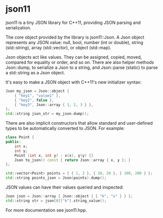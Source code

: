 # json11

json11 is a tiny JSON library for C++11, providing JSON parsing and serialization.

The core object provided by the library is json11::Json. A Json object represents any JSON
value: null, bool, number (int or double), string (std::string), array (std::vector), or
object (std::map).

Json objects act like values. They can be assigned, copied, moved, compared for equality or
order, and so on. There are also helper methods Json::dump, to serialize a Json to a string, and
Json::parse (static) to parse a std::string as a Json object.

It's easy to make a JSON object with C++11's new initializer syntax:

```C++
Json my_json = Json::object {
    { "key1", "value1" },
    { "key2", false },
    { "key3", Json::array { 1, 2, 3 } },
};
std::string json_str = my_json.dump();
```

There are also implicit constructors that allow standard and user-defined types to be
automatically converted to JSON. For example:

```C++
class Point {
public:
    int x;
    int y;
    Point (int x, int y) : x(x), y(y) {}
    Json to_json() const { return Json::array { x, y }; }
};

std::vector<Point> points = { { 1, 2 }, { 10, 20 }, { 100, 200 } };
std::string points_json = Json(points).dump();
```

JSON values can have their values queried and inspected:

```C++
Json json = Json::array { Json::object { { "k", "v" } } };
std::string str = json[0]["k"].string_value();
```

For more documentation see json11.hpp.
